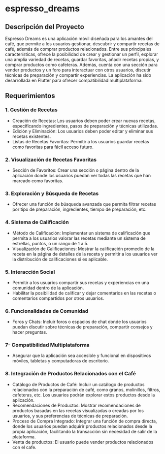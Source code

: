 # espresso_dreams
## Descripción del Proyecto
Espresso Dreams es una aplicación móvil diseñada para los amantes del café, que permite a los usuarios gestionar, descubrir y compartir recetas de café, además de comprar productos relacionados. Entre sus principales características, ofrece la posibilidad de crear y gestionar un perfil, explorar una amplia variedad de recetas, guardar favoritas, añadir recetas propias, y comprar productos como cafeteras. Además, cuenta con una sección para vender productos y un foro para interactuar con otros usuarios, discutir técnicas de preparación y compartir experiencias. La aplicación ha sido desarrollada en Flutter para ofrecer compatibilidad multiplataforma.

## Requerimientos
### 1. Gestión de Recetas
- Creación de Recetas: Los usuarios deben poder crear nuevas recetas, especificando ingredientes, pasos de preparación y técnicas utilizadas.
- Edición y Eliminación: Los usuarios deben poder editar y eliminar sus recetas existentes.
- Listas de Recetas Favoritas: Permitir a los usuarios guardar recetas como favoritas para fácil acceso futuro.
### 2. Visualización de Recetas Favoritas
- Sección de Favoritos: Crear una sección o página dentro de la aplicación donde los usuarios puedan ver todas las recetas que han marcado como favoritas.
### 3. Exploración y Búsqueda de Recetas
- Ofrecer una función de búsqueda avanzada que permita filtrar recetas por tipo de preparación, ingredientes, tiempo de preparación, etc.
### 4. Sistema de Calificación
- Método de Calificación: Implementar un sistema de calificación que permita a los usuarios valorar las recetas mediante un sistema de estrellas, puntos, o un rango de 1 a 5.
- Visualización de Calificaciones: Mostrar la calificación promedio de la receta en la página de detalles de la receta y permitir a los usuarios ver la distribución de calificaciones si es aplicable.
### 5. Interacción Social
- Permitir a los usuarios compartir sus recetas y experiencias en una comunidad dentro de la aplicación.
- Habilitar la posibilidad de calificar y dejar comentarios en las recetas o comentarios compartidos por otros usuarios.
### 6. Funcionalidades de Comunidad
- Foros y Chats: Incluir foros o espacios de chat donde los usuarios puedan discutir sobre técnicas de preparación, compartir consejos y hacer preguntas.
### 7- Compatibilidad Multiplataforma
- Asegurar que la aplicación sea accesible y funcional en dispositivos móviles, tabletas y computadoras de escritorio.
### 8. Integración de Productos Relacionados con el Café
- Catálogo de Productos de Café: Incluir un catálogo de productos relacionados con la preparación de café, como granos, molinillos, filtros, cafeteras, etc. Los usuarios podrán explorar estos productos desde la aplicación.
- Recomendaciones de Productos: Mostrar recomendaciones de productos basadas en las recetas visualizadas o creadas por los usuarios, y sus preferencias de técnicas de preparación.
- Proceso de Compra Integrado: Integrar una función de compra directa, donde los usuarios puedan adquirir productos relacionados desde la propia aplicación, facilitando la transacción sin necesidad de salir de la plataforma.
- Venta de productos: El usuario puede vender productos relacionados con el cafe.

